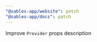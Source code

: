 ```yaml
---
"@sables-app/website": patch
"@sables-app/docs": patch
---
```


Improve `Provider` props description
